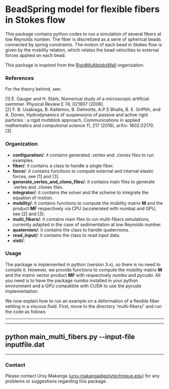 # BeadSpring model for flexible fibers in Stokes flow

This package contains python codes to run a simulation of several fibers at low Reynolds number. The fiber is
discretized as a serie of spherical beads connected by spring constraints. The motion of each bead in Stokes flow is
given by the mobility relation, which relates the bead velocities to external forces applied on each bead.

This package is inspired from the [RigidMultiblobsWall](https://github.com/stochasticHydroTools/RigidMultiblobsWall) organization.

### References
For the theory behind, see:

[1] E. Gauger and H. Stark, Numerical study of a microscopic artificial swimmer. Physical Review E 74, 021907 (2006).   
[2] F. B. Usabiaga, B. Kallemov, B. Delmotte, A.P.S Bhalla, B. E. Griffith, and A. Donev, Hydrodynamics of suspensions
of passive and active rigid particles : a rigid multiblob approach, Communications in applied mathematics and
computional science 11, 217 (2016), arXiv: 1602.02170.  
[3]

### Organization
* **configuration/**: it contains generated .vertex and .clones files to run examples.
* **fiber/**: it contains a class to handle a single fiber.
* **force/**: it contains functions to compute external and internal elastic forces, see [1] and [3]. 
* **generate_vertex_and_clone_files/**: it contains main files to generate .vertex and .clones files.
* **integrator/**: it contains the solver and the scheme to integrate the equation of motion.
* **mobility/**: it contains functions to compute the mobility matrix **M** and the product **MF** respectively via  CPU (accelerated with numba) and GPU, see [2] and [3].
* **multi_fibers/**: it contains main files to run multi-fibers simulations, currently adapted in the case of  sedimentation at low Reynolds number.
* **quaternion/**: it contains the class to handle quaternions.
* **read_input/**: it contains the class to read input data.
* **visit/**:

### Usage
The package is implemented in python (version 3.x), so there is no need to compile it. However, we provide functions to
compute the mobility matrix **M** and the matrix vector product **MF** with respectively _numba_ and _pycuda_. All you
need is to have the package _numba_ installed in your python environment and a GPU compatible with CUDA to use the
_pycuda_ implementation.

We now explain how to run an example on a deformation of a flexible fiber settling in a viscous fluid. First, move to
the directory 'multi-fibers/' and run the code as follows

---
---
python main_multi_fibers.py --input-file inputfile.dat
---
---


### Contact
Please contact Ursy Makanga (ursy.makanga@polytechnique.edu) for any problems or suggestions regarding this package. 



